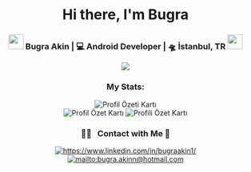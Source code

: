 <div align="center">
   <h1>Hi there, I'm Bugra</h1>
</div>

<div align="center">
   <h3>
   <img src="https://media.giphy.com/media/WUlplcMpOCEmTGBtBW/giphy.gif" width="30">  
   Bugra Akin | 💻 Android Developer | 🛸 İstanbul, TR  <img src="https://media.giphy.com/media/WUlplcMpOCEmTGBtBW/giphy.gif" width="30">
   </h3>
   <div>
   <img src="https://wakatime.com/badge/user/018b2901-f072-4e2a-a5dc-25f1f0744cd2.svg" />
   </div>
   <h3 align="center">My Stats:</h3>
   <div align="center">
      <img src="http://github-profile-summary-cards.vercel.app/api/cards/profile-details?username=Bugrakin&theme=ayu_mirage" alt="Profil Özeti Kartı">
   </div>
   <div align="center">
      <img src="http://github-profile-summary-cards.vercel.app/api/cards/stats?username=Bugrakin&theme=ayu_mirage" alt="Profil Özet Kartı">
      <img src="http://github-profile-summary-cards.vercel.app/api/cards/most-commit-language?username=Bugrakin&theme=ayu_mirage" alt="Profili Özet Kartı">
   </div>
   
   
   ### 🤝🏻 &nbsp; Contact with Me 🤝

   <a href="https://www.linkedin.com/in/bugraakin1/" target="_blank">
      <img src="https://img.shields.io/badge/%20-linkedin-0072b1" alt="https://www.linkedin.com/in/bugraakin1/">
   </a>
   <a href="mailto:bugra.akinn@hotmail.com" target="_blank">
      <img src="https://img.shields.io/badge/%20-gmail-B23121" alt="mailto:bugra.akinn@hotmail.com">
   </a>
</div>
